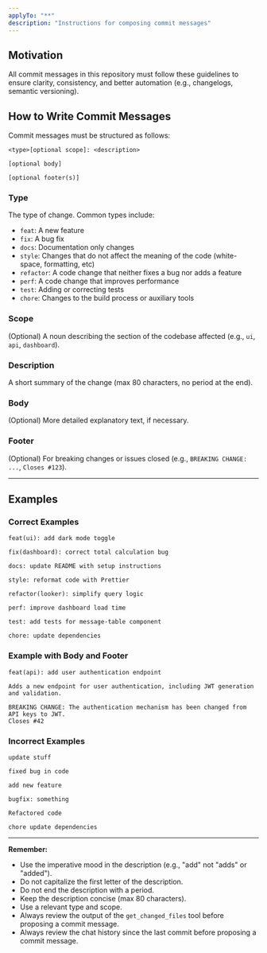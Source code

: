 ```yaml
---
applyTo: "**"
description: "Instructions for composing commit messages"
---
```


## Motivation

All commit messages in this repository must follow these guidelines to ensure clarity, consistency, and better automation (e.g., changelogs, semantic versioning).

## How to Write Commit Messages

Commit messages must be structured as follows:

```
<type>[optional scope]: <description>

[optional body]

[optional footer(s)]
```

### Type

The type of change. Common types include:

- `feat`: A new feature
- `fix`: A bug fix
- `docs`: Documentation only changes
- `style`: Changes that do not affect the meaning of the code (white-space, formatting, etc)
- `refactor`: A code change that neither fixes a bug nor adds a feature
- `perf`: A code change that improves performance
- `test`: Adding or correcting tests
- `chore`: Changes to the build process or auxiliary tools

### Scope

(Optional) A noun describing the section of the codebase affected (e.g., `ui`, `api`, `dashboard`).

### Description

A short summary of the change (max 80 characters, no period at the end).

### Body

(Optional) More detailed explanatory text, if necessary.

### Footer

(Optional) For breaking changes or issues closed (e.g., `BREAKING CHANGE: ...`, `Closes #123`).

---

## Examples

### Correct Examples

```
feat(ui): add dark mode toggle
```

```
fix(dashboard): correct total calculation bug
```

```
docs: update README with setup instructions
```

```
style: reformat code with Prettier
```

```
refactor(looker): simplify query logic
```

```
perf: improve dashboard load time
```

```
test: add tests for message-table component
```

```
chore: update dependencies
```

### Example with Body and Footer

```
feat(api): add user authentication endpoint

Adds a new endpoint for user authentication, including JWT generation and validation.

BREAKING CHANGE: The authentication mechanism has been changed from API keys to JWT.
Closes #42
```

### Incorrect Examples

```
update stuff
```

```
fixed bug in code
```

```
add new feature
```

```
bugfix: something
```

```
Refactored code
```

```
chore update dependencies
```

---

**Remember:**

- Use the imperative mood in the description (e.g., "add" not "adds" or "added").
- Do not capitalize the first letter of the description.
- Do not end the description with a period.
- Keep the description concise (max 80 characters).
- Use a relevant type and scope.
- Always review the output of the `get_changed_files` tool before proposing a commit message.
- Always review the chat history since the last commit before proposing a commit message.

